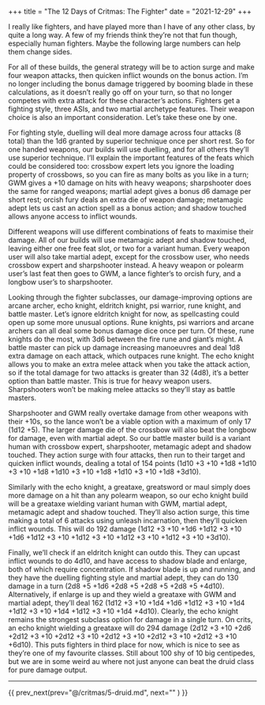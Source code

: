 +++
title = "The 12 Days of Critmas: The Fighter"
date = "2021-12-29"
+++

I really like fighters, and have played more than I have of any other class, by quite a long way. A few of my friends think they’re not that fun though, especially human fighters. Maybe the following large numbers can help them change sides.
<!-- more -->

For all of these builds, the general strategy will be to action surge and make four weapon attacks, then quicken inflict wounds on the bonus action. I’m no longer including the bonus damage triggered by booming blade in these calculations, as it doesn’t really go off on your turn, so that no longer competes with extra attack for these character’s actions. Fighters get a fighting style, three ASIs, and two martial archetype features. Their weapon choice is also an important consideration. Let’s take these one by one.

For fighting style, duelling will deal more damage across four attacks (8 total) than the 1d6 granted by superior technique once per short rest. So for one handed weapons, our builds will use duelling, and for all others they’ll use superior technique. I’ll explain the important features of the feats which could be considered too: crossbow expert lets you ignore the loading property of crossbows, so you can fire as many bolts as you like in a turn; GWM gives a +10 damage on hits with heavy weapons; sharpshooter does the same for ranged weapons; martial adept gives a bonus d6 damage per short rest; orcish fury deals an extra die of weapon damage; metamagic adept lets us cast an action spell as a bonus action; and shadow touched allows anyone access to inflict wounds.

Different weapons will use different combinations of feats to maximise their damage. All of our builds will use metamagic adept and shadow touched, leaving either one free feat slot, or two for a variant human. Every weapon user will also take martial adept, except for the crossbow user, who needs crossbow expert and sharpshooter instead. A heavy weapon or polearm user’s last feat then goes to GWM, a lance fighter’s to orcish fury, and a longbow user’s to sharpshooter.

Looking through the fighter subclasses, our damage-improving options are arcane archer, echo knight, eldritch knight, psi warrior, rune knight, and battle master. Let’s ignore eldritch knight for now, as spellcasting could open up some more unusual options. Rune knights, psi warriors and arcane archers can all deal some bonus damage dice once per turn. Of these, rune knights do the most, with 3d6 between the fire rune and giant’s might. A battle master can pick up damage increasing manoeuvres and deal 1d8 extra damage on each attack, which outpaces rune knight. The echo knight allows you to make an extra melee attack when you take the attack action, so if the total damage for two attacks is greater than 32 (4d8), it’s a better option than battle master. This is true for heavy weapon users. Sharpshooters won’t be making melee attacks so they’ll stay as battle masters.

Sharpshooter and GWM really overtake damage from other weapons with their +10s, so the lance won’t be a viable option with a maximum of only 17 (1d12 +5). The larger damage die of the crossbow will also beat the longbow for damage, even with martial adept. So our battle master build is a variant human with crossbow expert, sharpshooter, metamagic adept and shadow touched. They action surge with four attacks, then run to their target and quicken inflict wounds, dealing a total of 154 points (1d10 +3 +10 +1d8 +1d10 +3 +10 +1d8 +1d10 +3 +10 +1d8 +1d10 +3 +10 +1d8 +3d10).

Similarly with the echo knight, a greataxe, greatsword or maul simply does more damage on a hit than any polearm weapon, so our echo knight build will be a greataxe wielding variant human with GWM, martial adept, metamagic adept and shadow touched. They’ll also action surge, this time making a total of 6 attacks using unleash incarnation, then they’ll quicken inflict wounds. This will do 192 damage (1d12 +3 +10 +1d6 +1d12 +3 +10 +1d6 +1d12 +3 +10 +1d12 +3 +10 +1d12 +3 +10 +1d12 +3 +10 +3d10).

Finally, we’ll check if an eldritch knight can outdo this. They can upcast inflict wounds to do 4d10, and have access to shadow blade and enlarge, both of which require concentration. If shadow blade is up and running, and they have the duelling fighting style and martial adept, they can do 130 damage in a turn (2d8 +5 +1d6 +2d8 +5 +2d8 +5 +2d8 +5 +4d10). Alternatively, if enlarge is up and they wield a greataxe with GWM and martial adept, they’ll deal 162 (1d12 +3 +10 +1d4 +1d6 +1d12 +3 +10 +1d4 +1d12 +3 +10 +1d4 +1d12 +3 +10 +1d4 +4d10). Clearly, the echo knight remains the strongest subclass option for damage in a single turn. On crits, an echo knight wielding a greataxe will do 294 damage (2d12 +3 +10 +2d6 +2d12 +3 +10 +2d12 +3 +10 +2d12 +3 +10 +2d12 +3 +10 +2d12 +3 +10 +6d10). This puts fighters in third place for now, which is nice to see as they’re one of my favourite classes. Still about 100 shy of 10 big centipedes, but we are in some weird au where not just anyone can beat the druid class for pure damage output.
***

{{ prev_next(prev="@/critmas/5-druid.md", next="" ) }}
